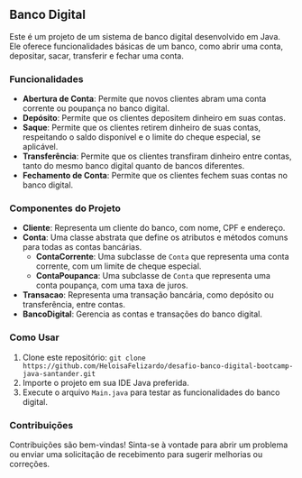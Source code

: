 ## Banco Digital

Este é um projeto de um sistema de banco digital desenvolvido em Java. Ele oferece funcionalidades básicas de um banco, como abrir uma conta, depositar, sacar, transferir e fechar uma conta.

### Funcionalidades

- **Abertura de Conta**: Permite que novos clientes abram uma conta corrente ou poupança no banco digital.
- **Depósito**: Permite que os clientes depositem dinheiro em suas contas.
- **Saque**: Permite que os clientes retirem dinheiro de suas contas, respeitando o saldo disponível e o limite do cheque especial, se aplicável.
- **Transferência**: Permite que os clientes transfiram dinheiro entre contas, tanto do mesmo banco digital quanto de bancos diferentes.
- **Fechamento de Conta**: Permite que os clientes fechem suas contas no banco digital.

### Componentes do Projeto

- **Cliente**: Representa um cliente do banco, com nome, CPF e endereço.
- **Conta**: Uma classe abstrata que define os atributos e métodos comuns para todas as contas bancárias.
    - **ContaCorrente**: Uma subclasse de `Conta` que representa uma conta corrente, com um limite de cheque especial.
    - **ContaPoupanca**: Uma subclasse de `Conta` que representa uma conta poupança, com uma taxa de juros.
- **Transacao**: Representa uma transação bancária, como depósito ou transferência, entre contas.
- **BancoDigital**: Gerencia as contas e transações do banco digital.

### Como Usar

1. Clone este repositório: `git clone https://github.com/HeloisaFelizardo/desafio-banco-digital-bootcamp-java-santander.git`
2. Importe o projeto em sua IDE Java preferida.
3. Execute o arquivo `Main.java` para testar as funcionalidades do banco digital.

### Contribuições

Contribuições são bem-vindas! Sinta-se à vontade para abrir um problema ou enviar uma solicitação de recebimento para sugerir melhorias ou correções.